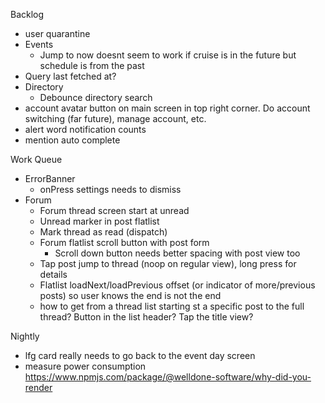 Backlog
* user quarantine
* Events
  * Jump to now doesnt seem to work if cruise is in the future but schedule is from the past
* Query last fetched at?
* Directory
  * Debounce directory search
* account avatar button on main screen in top right corner. Do account switching (far future), manage account, etc.
* alert word notification counts
* mention auto complete


Work Queue
* ErrorBanner
  * onPress settings needs to dismiss
* Forum
  * Forum thread screen start at unread
  * Unread marker in post flatlist
  * Mark thread as read (dispatch)
  * Forum flatlist scroll button with post form
    * Scroll down button needs better spacing with post view too
  * Tap post jump to thread (noop on regular view), long press for details
  * Flatlist loadNext/loadPrevious offset (or indicator of more/previous posts) so user knows the end is not the end
  * how to get from a thread list starting st a specific post to the full thread? Button in the list header? Tap the title view?

Nightly
* lfg card really needs to go back to the event day screen
* measure power consumption https://www.npmjs.com/package/@welldone-software/why-did-you-render
